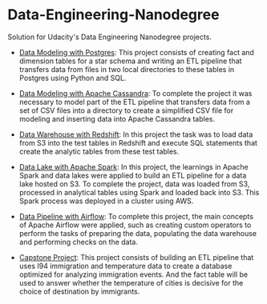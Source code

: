 # Data-Engineering-Nanodegree
Solution for Udacity's Data Engineering Nanodegree projects.

* [Data Modeling with Postgres](https://github.com/mateuskiper/Data-Engineering-Nanodegree/tree/main/Data%20Modeling%20-%20PostgreSQL): This project consists of creating fact and dimension tables for a star schema and writing an ETL pipeline that transfers data from files in two local directories to these tables in Postgres using Python and SQL.


* [Data Modeling with Apache Cassandra](https://github.com/mateuskiper/Data-Engineering-Nanodegree/tree/main/Data%20Modeling%20-%20Apache%20Cassandra): To complete the project it was necessary to model part of the ETL pipeline that transfers data from a set of CSV files into a directory to create a simplified CSV file for modeling and inserting data into Apache Cassandra tables.


* [Data Warehouse with Redshift](https://github.com/mateuskiper/Data-Engineering-Nanodegree/tree/main/Data%20Warehouse%20-%20Redshift): In this project the task was to load data from S3 into the test tables in Redshift and execute SQL statements that create the analytic tables from these test tables.


* [Data Lake with Apache Spark](https://github.com/mateuskiper/Data-Engineering-Nanodegree/tree/main/Data%20Lake%20-%20Apache%20Spark): In this project, the learnings in Apache Spark and data lakes were applied to build an ETL pipeline for a data lake hosted on S3. To complete the project, data was loaded from S3, processed in analytical tables using Spark and loaded back into S3. This Spark process was deployed in a cluster using AWS.


* [Data Pipeline with Airflow](https://github.com/mateuskiper/Data-Engineering-Nanodegree/tree/main/Data%20Pipeline%20-%20Airflow): To complete this project, the main concepts of Apache Airflow were applied, such as creating custom operators to perform the tasks of preparing the data, populating the data warehouse and performing checks on the data.


* [Capstone Project](https://github.com/mateuskiper/Data-Engineering-Nanodegree/tree/main/Capstone%20Project): This project consists of building an ETL pipeline that uses I94 immigration and temperature data to create a database optimized for analyzing immigration events. And the fact table will be used to answer whether the temperature of cities is decisive for the choice of destination by immigrants.
